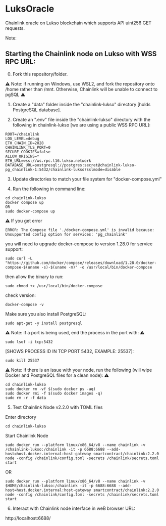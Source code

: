 # LuksOracle

Chainlink oracle on Lukso blockchain which supports API uint256 GET requests.

Note:

## Starting the Chainlink node on Lukso with WSS RPC URL:

0. Fork this repository/folder.

:warning: Note: if running on Windows, use WSL2, and fork the repository onto /home rather than /mnt. Otherwise, Chainlink will be unable to connect to pgSQL :warning:

1. Create a "data" folder inside the "chainlink-lukso" directory [holds PostgreSQL database].

2. Create an ".env" file inside the "chainlink-lukso" directory with the following in chainlink-lukso [we are using a public WSS RPC URL]:

```
ROOT=/chainlink
LOG_LEVEL=debug
ETH_CHAIN_ID=2828
CHAINLINK_TLS_PORT=0
SECURE_COOKIES=false
ALLOW_ORIGINS=*
ETH_URL=wss://ws.rpc.l16.lukso.network
DATABASE_URL=postgresql://postgres:secret@chainlink-lukso-pg_chainlink-1:5432/chainlink-lukso?sslmode=disable
```

3. Update directories to match your file system for "docker-compose.yml"

4. Run the following in command line:

```shell
cd chainlink-lukso
docker compose up
OR
sudo docker-compose up
```

:warning: If you get error
```shell
ERROR: The Compose file './docker-compose.yml' is invalid because:
Unsupported config option for services: 'pg_chainlink'
```
you will need to upgrade docker-compose to version 1.28.0 for service support:

```shell
sudo curl -L "https://github.com/docker/compose/releases/download/1.28.0/docker-compose-$(uname -s)-$(uname -m)" -o /usr/local/bin/docker-compose
```

then allow the binary to run:

```shell
sudo chmod +x /usr/local/bin/docker-compose
```

check version:

```shell
docker-compose -v
```

Make sure you also install PostgreSQL: 
```shell
sudo apt-get -y install postgresql
```


:warning: Note: if a port is being used, end the process in the port with: :warning:

```shell
sudo lsof -i tcp:5432
```
[SHOWS PROCESS ID IN TCP PORT 5432, EXAMPLE: 25537]:
```shell
sudo kill 25537
```

:warning: Note: if there is an issue with your node, run the following (will wipe Docker and PostgreSQL files for a clean node): :warning:

```shell
cd chainlink-lukso
sudo docker rm -vf $(sudo docker ps -aq)
sudo docker rmi -f $(sudo docker images -q)
sudo rm -r -f data
```

5. Test Chainlink Node v2.2.0 with TOML files

Enter directory
```shell
cd chainlink-lukso 
```
Start Chainlink Node
```shell
sudo docker run --platform linux/x86_64/v8 --name chainlink -v /chainlink-lukso:/chainlink -it -p 6688:6688 --add-host=host.docker.internal:host-gateway smartcontract/chainlink:2.2.0 node -config /chainlink/config.toml -secrets /chainlink/secrets.toml start
```
OR
```shell
sudo docker run --platform linux/x86_64/v8 --name chainlink -v $HOME/chainlink-lukso:/chainlink -it -p 6688:6688 --add-host=host.docker.internal:host-gateway smartcontract/chainlink:2.2.0 node -config /chainlink/config.toml -secrets /chainlink/secrets.toml start
```

6. Interact with Chainlink node interface in weB browser URL:


http://localhost:6688/

